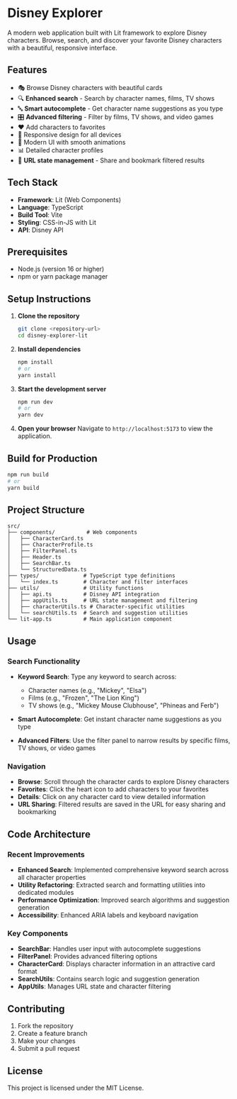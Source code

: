 # Disney Explorer

A modern web application built with Lit framework to explore Disney characters. Browse, search, and discover your favorite Disney characters with a beautiful, responsive interface.

## Features

- 🎭 Browse Disney characters with beautiful cards
- 🔍 **Enhanced search** - Search by character names, films, TV shows
- 🔤 **Smart autocomplete** - Get character name suggestions as you type
- 🎛️ **Advanced filtering** - Filter by films, TV shows, and video games
- ❤️ Add characters to favorites
- 📱 Responsive design for all devices
- 🎨 Modern UI with smooth animations
- 📊 Detailed character profiles
- 🔗 **URL state management** - Share and bookmark filtered results

## Tech Stack

- **Framework**: Lit (Web Components)
- **Language**: TypeScript
- **Build Tool**: Vite
- **Styling**: CSS-in-JS with Lit
- **API**: Disney API

## Prerequisites

- Node.js (version 16 or higher)
- npm or yarn package manager

## Setup Instructions

1. **Clone the repository**
   ```bash
   git clone <repository-url>
   cd disney-explorer-lit
   ```

2. **Install dependencies**
   ```bash
   npm install
   # or
   yarn install
   ```

3. **Start the development server**
   ```bash
   npm run dev
   # or
   yarn dev
   ```

4. **Open your browser**
   Navigate to `http://localhost:5173` to view the application.

## Build for Production

```bash
npm run build
# or
yarn build
```

## Project Structure

```
src/
├── components/          # Web components
│   ├── CharacterCard.ts
│   ├── CharacterProfile.ts
│   ├── FilterPanel.ts
│   ├── Header.ts
│   ├── SearchBar.ts
│   └── StructuredData.ts
├── types/              # TypeScript type definitions
│   └── index.ts        # Character and filter interfaces
├── utils/              # Utility functions
│   ├── api.ts          # Disney API integration
│   ├── appUtils.ts     # URL state management and filtering
│   ├── characterUtils.ts # Character-specific utilities
│   └── searchUtils.ts  # Search and suggestion utilities
└── lit-app.ts          # Main application component
```

## Usage

### Search Functionality
- **Keyword Search**: Type any keyword to search across:
  - Character names (e.g., "Mickey", "Elsa")
  - Films (e.g., "Frozen", "The Lion King")
  - TV shows (e.g., "Mickey Mouse Clubhouse", "Phineas and Ferb")

- **Smart Autocomplete**: Get instant character name suggestions as you type
- **Advanced Filters**: Use the filter panel to narrow results by specific films, TV shows, or video games

### Navigation
- **Browse**: Scroll through the character cards to explore Disney characters
- **Favorites**: Click the heart icon to add characters to your favorites
- **Details**: Click on any character card to view detailed information
- **URL Sharing**: Filtered results are saved in the URL for easy sharing and bookmarking

## Code Architecture

### Recent Improvements
- **Enhanced Search**: Implemented comprehensive keyword search across all character properties
- **Utility Refactoring**: Extracted search and formatting utilities into dedicated modules
- **Performance Optimization**: Improved search algorithms and suggestion generation
- **Accessibility**: Enhanced ARIA labels and keyboard navigation

### Key Components
- **SearchBar**: Handles user input with autocomplete suggestions
- **FilterPanel**: Provides advanced filtering options
- **CharacterCard**: Displays character information in an attractive card format
- **SearchUtils**: Contains search logic and suggestion generation
- **AppUtils**: Manages URL state and character filtering

## Contributing

1. Fork the repository
2. Create a feature branch
3. Make your changes
4. Submit a pull request

## License

This project is licensed under the MIT License.

